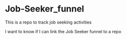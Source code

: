 # Job-Seeker_funnel
This is a repo to track job seeking activities

I want to know if I can link the Job Seeker funnel to a repo
